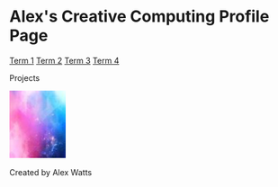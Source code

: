 <!DOCTYPE html>
<link href="main 2019.css" rel="stylesheet" type="text/css">
<link href="https://fonts.googleapis.com/css?family=Roboto+Slab" rel="stylesheet">
<link href="https://fonts.googleapis.com/css?family=Roboto+Condensed" rel="stylesheet">
</body>

</html>
<div class="header">
  <h1>Alex's Creative Computing Profile Page</h1>
  </div>
<div class="body">
  <a href="Term%201.html">Term 1</a>
  <a href="Term%202.html">Term 2</a>
  <a href="Term%203.html">Term 3</a>
  <a href="Term%204.html">Term 4</a>
</div>

<div class="projects">
<p>Projects</p>
<a href="Task%201.html"><img src="filler.jpg"></a>
 
<div class="bottom">
<p>Created by Alex Watts<p>
